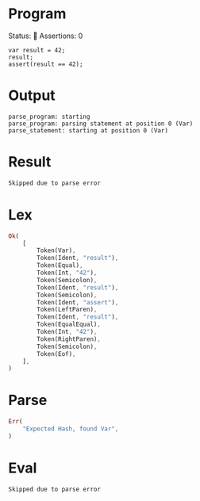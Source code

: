 # Program
Status: 🔴
Assertions: 0

```rustleaf
var result = 42;
result;
assert(result == 42);
```

# Output
```
parse_program: starting
parse_program: parsing statement at position 0 (Var)
parse_statement: starting at position 0 (Var)
```

# Result
```rust
Skipped due to parse error
```

# Lex
```rust
Ok(
    [
        Token(Var),
        Token(Ident, "result"),
        Token(Equal),
        Token(Int, "42"),
        Token(Semicolon),
        Token(Ident, "result"),
        Token(Semicolon),
        Token(Ident, "assert"),
        Token(LeftParen),
        Token(Ident, "result"),
        Token(EqualEqual),
        Token(Int, "42"),
        Token(RightParen),
        Token(Semicolon),
        Token(Eof),
    ],
)
```

# Parse
```rust
Err(
    "Expected Hash, found Var",
)
```

# Eval
```rust
Skipped due to parse error
```